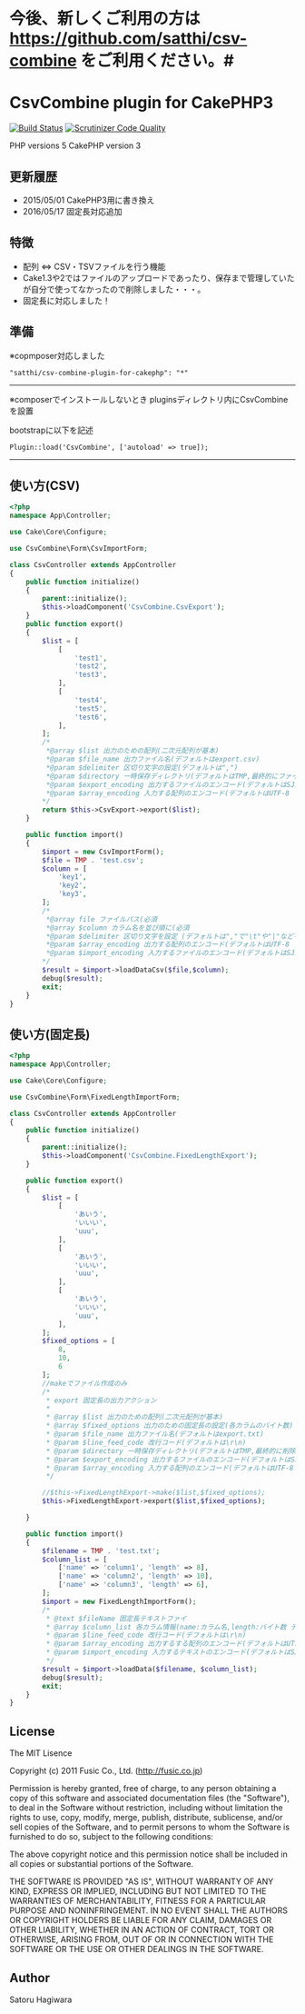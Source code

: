 # 今後、新しくご利用の方は https://github.com/satthi/csv-combine をご利用ください。#

# CsvCombine plugin for CakePHP3 #

[![Build Status](https://travis-ci.org/satthi/csv-combine-plugin-for-CakePHP.svg?branch=master)](https://travis-ci.org/satthi/csv-combine-plugin-for-CakePHP)
[![Scrutinizer Code Quality](https://scrutinizer-ci.com/g/satthi/csv-combine-plugin-for-CakePHP/badges/quality-score.png?b=master)](https://scrutinizer-ci.com/g/satthi/csv-combine-plugin-for-CakePHP/?branch=master)

PHP versions  5
CakePHP version 3

## 更新履歴 ##

* 2015/05/01 CakePHP3用に書き換え
* 2016/05/17 固定長対応追加

## 特徴 ##

* 配列 ⇔ CSV・TSVファイルを行う機能
* Cake1.3や2ではファイルのアップロードであったり、保存まで管理していたが自分で使ってなかったので削除しました・・・。
* 固定長に対応しました！

## 準備 ##

※copmposer対応しました
```
"satthi/csv-combine-plugin-for-cakephp": "*"
```

********************
※composerでインストールしないとき
pluginsディレクトリ内にCsvCombineを設置

bootstrapに以下を記述
```
Plugin::load('CsvCombine', ['autoload' => true]);
```
********************

## 使い方(CSV) ##
```php
<?php
namespace App\Controller;

use Cake\Core\Configure;

use CsvCombine\Form\CsvImportForm;

class CsvController extends AppController
{
    public function initialize()
    {
        parent::initialize();
        $this->loadComponent('CsvCombine.CsvExport');
    }
    public function export()
    {
        $list = [
            [
                'test1',
                'test2',
                'test3',
            ],
            [
                'test4',
                'test5',
                'test6',
            ],
        ];
        /*
         *@array $list 出力のための配列(二次元配列が基本)
         *@param $file_name 出力ファイル名(デフォルトはexport.csv)
         *@param $delimiter 区切り文字の設定(デフォルトは",")
         *@param $directory 一時保存ディレクトリ(デフォルトはTMP,最終的にファイルを削除をする)
         *@param $export_encoding 出力するファイルのエンコード(デフォルトはSJIS-win
         *@param $array_encoding 入力する配列のエンコード(デフォルトはUTF-8
        */
        return $this->CsvExport->export($list);
    }

    public function import()
    {
        $import = new CsvImportForm();
        $file = TMP . 'test.csv';
        $column = [
            'key1',
            'key2',
            'key3',
        ];
        /*
         *@array file ファイルパス(必須
         *@array $column カラム名を並び順に(必須
         *@param $delimiter 区切り文字を設定 (デフォルトは","で"\t"や"|"などを指定することが可能)
         *@param $array_encoding 出力する配列のエンコード(デフォルトはUTF-8
         *@param $import_encoding 入力するファイルのエンコード(デフォルトはSJIS-win
        */
        $result = $import->loadDataCsv($file,$column);
        debug($result);
        exit;
    }
}

```

## 使い方(固定長) ##

```php
<?php
namespace App\Controller;

use Cake\Core\Configure;

use CsvCombine\Form\FixedLengthImportForm;

class CsvController extends AppController
{
    public function initialize()
    {
        parent::initialize();
        $this->loadComponent('CsvCombine.FixedLengthExport');
    }

    public function export()
    {
        $list = [
            [
                'あいう',
                'いいい',
                'uuu',
            ],
            [
                'あいう',
                'いいい',
                'uuu',
            ],
            [
                'あいう',
                'いいい',
                'uuu',
            ],
        ];
        $fixed_options = [
            8,
            10,
            6
        ];
        //makeでファイル作成のみ
        /*
         * export 固定長の出力アクション
         *
         * @array $list 出力のための配列(二次元配列が基本)
         * @array $fixed_options 出力のための固定長の設定(各カラムのバイト数)
         * @param $file_name 出力ファイル名(デフォルトはexport.txt)
         * @param $line_feed_code 改行コード(デフォルトは\r\n)
         * @param $directory 一時保存ディレクトリ(デフォルトはTMP,最終的に削除をする)
         * @param $export_encoding 出力するファイルのエンコード(デフォルトはSJIS-win
         * @param $array_encoding 入力する配列のエンコード(デフォルトはUTF-8
         */

        //$this->FixedLengthExport->make($list,$fixed_options);
        $this->FixedLengthExport->export($list,$fixed_options);

    }

    public function import()
    {
        $filename = TMP . 'test.txt';
        $column_list = [
            ['name' => 'column1', 'length' => 8],
            ['name' => 'column2', 'length' => 10],
            ['name' => 'column3', 'length' => 6],
        ];
        $import = new FixedLengthImportForm();
        /*
         * @text $fileName 固定長テキストファイ
         * @array $column_list 各カラム情報(name:カラム名,length:バイト数 デフォルトは空配列 空時には列の数だけ0から連番を振る)
         * @param $line_feed_code 改行コード(デフォルトは\r\n)
         * @param $array_encoding 出力するする配列のエンコード(デフォルトはUTF-8
         * @param $import_encoding 入力するテキストのエンコード(デフォルトはSJIS-win
         */
        $result = $import->loadData($filename, $column_list);
        debug($result);
        exit;
    }
}

```

## License ##

The MIT Lisence

Copyright (c) 2011 Fusic Co., Ltd. (http://fusic.co.jp)

Permission is hereby granted, free of charge, to any person obtaining a copy of this software and associated documentation files (the "Software"), to deal in the Software without restriction, including without limitation the rights to use, copy, modify, merge, publish, distribute, sublicense, and/or sell copies of the Software, and to permit persons to whom the Software is furnished to do so, subject to the following conditions:

The above copyright notice and this permission notice shall be included in all copies or substantial portions of the Software.

THE SOFTWARE IS PROVIDED "AS IS", WITHOUT WARRANTY OF ANY KIND, EXPRESS OR IMPLIED, INCLUDING BUT NOT LIMITED TO THE WARRANTIES OF MERCHANTABILITY, FITNESS FOR A PARTICULAR PURPOSE AND NONINFRINGEMENT. IN NO EVENT SHALL THE AUTHORS OR COPYRIGHT HOLDERS BE LIABLE FOR ANY CLAIM, DAMAGES OR OTHER LIABILITY, WHETHER IN AN ACTION OF CONTRACT, TORT OR OTHERWISE, ARISING FROM, OUT OF OR IN CONNECTION WITH THE SOFTWARE OR THE USE OR OTHER DEALINGS IN THE SOFTWARE.

## Author ##

Satoru Hagiwara
